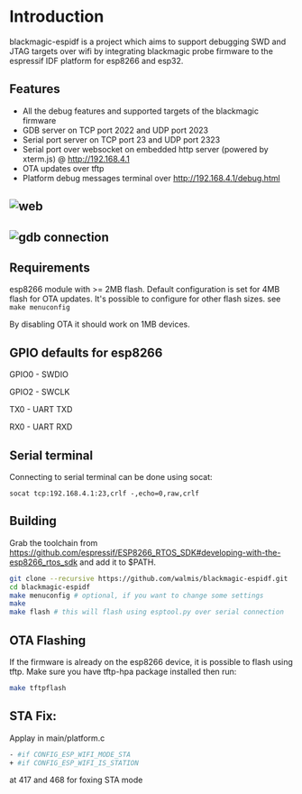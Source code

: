 # Introduction

blackmagic-espidf is a project which aims to support debugging SWD and JTAG targets over wifi by integrating blackmagic probe firmware to the espressif IDF platform for esp8266 and esp32.

## Features

- All the debug features and supported targets of the blackmagic firmware
- GDB server on TCP port 2022 and UDP port 2023
- Serial port server on TCP port 23 and UDP port 2323
- Serial port over websocket on embedded http server (powered by xterm.js) @ http://192.168.4.1
- OTA updates over tftp
- Platform debug messages terminal over http://192.168.4.1/debug.html

## ![web](images/web.gif)

## ![gdb connection](images/gdb.gif)

## Requirements

esp8266 module with >= 2MB flash. Default configuration is set for 4MB flash for OTA updates. It's possible to configure for other flash sizes. see `make menuconfig`

By disabling OTA it should work on 1MB devices.

## GPIO defaults for esp8266

GPIO0 - SWDIO

GPIO2 - SWCLK

TX0 - UART TXD

RX0  - UART RXD

## Serial terminal

Connecting to serial terminal can be done using socat:

```
socat tcp:192.168.4.1:23,crlf -,echo=0,raw,crlf
```

## Building

Grab the toolchain from https://github.com/espressif/ESP8266_RTOS_SDK#developing-with-the-esp8266_rtos_sdk  and add it to $PATH.

```bash
git clone --recursive https://github.com/walmis/blackmagic-espidf.git
cd blackmagic-espidf
make menuconfig # optional, if you want to change some settings
make
make flash # this will flash using esptool.py over serial connection
```



## OTA Flashing

If the firmware is already on the esp8266 device, it is possible to flash using tftp. Make sure you have tftp-hpa package installed then run:

```bash
make tftpflash
```
## STA Fix:

Applay in main/platform.c

```bash
- #if CONFIG_ESP_WIFI_MODE_STA  
+ #if CONFIG_ESP_WIFI_IS_STATION 
```
at 417 and 468 for foxing STA mode  

